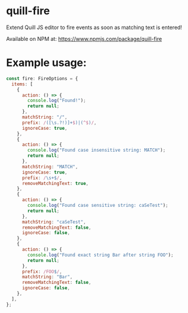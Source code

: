 # quill-fire
Extend Quill JS editor to fire events as soon as matching text is entered!

Available on NPM at: https://www.npmjs.com/package/quill-fire


# Example usage:

```javascript
const fire: FireOptions = {
  items: [
    {
      action: () => {
        console.log("Found!");
        return null;
      },
      matchString: "/",
      prefix: /([\s.?!)]+$)|(^$)/,
      ignoreCase: true,
    },
    {
      action: () => {
        console.log("Found case insensitive string: MATCH");
        return null;
      },
      matchString: "MATCH",
      ignoreCase: true,
      prefix: /\s+$/,
      removeMatchingText: true,
    },
    {
      action: () => {
        console.log("Found case sensitive string: caSeTest");
        return null;
      },
      matchString: "caSeTest",
      removeMatchingText: false,
      ignoreCase: false,
    },
    {
      action: () => {
        console.log("Found exact string Bar after string FOO");
        return null;
      },
      prefix: /FOO$/,
      matchString: "Bar",
      removeMatchingText: false,
      ignoreCase: false,
    },
  ],
};
```
